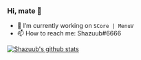 ### Hi, mate 👋

- 🌱 I’m currently working on `SCore | MenuV`
- 📫 How to reach me: Shazuub#6666

[![Shazuub's github stats](https://github-readme-stats.vercel.app/api?username=Shazuub)](https://github.com/anuraghazra/github-readme-stats-black)
